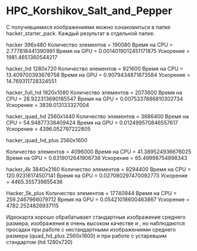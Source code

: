 # HPC_Korshikov_Salt_and_Pepper
 
С получившимися изображениями можно ознакомиться в папке hacker_starter_pack. Каждый результат в отдельной папке.

hacker 396x480
Количество элементов = 190080
Время на CPU = 2.777818441390991
Время на GPU = 0.0014019012451171875
Ускорение = 1981.4651360544217

hacker_hd 1280x720
Количество элементов = 921600 
Время на CPU = 13.409700393676758
Время на GPU = 0.9079434871673584
Ускорение = 14.769311728324551

hacker_full_hd 1920x1080
Количество элементов = 2073600
Время на CPU = 28.922313690185547
Время на GPU = 0.0075337886810302734
Ускорение = 3839.013133327004

hacker_quad_hd 2560x1440
Количество элементов = 3686400 
Время на CPU = 54.94877338409424 
Время на GPU = 0.012499570846557617 
Ускорение = 4396.052797222805

hacker_quad_hd_plus 2560x1600

Количество элементов = 4096000
Время на CPU = 41.389524936676025
Время на GPU = 0.6319012641906738
Ускорение = 65.49998754898343


hacker_4k 3840x2160
Количество элементов = 8294400 
Время на CPU = 120.92316174507141 
Время на GPU = 0.027080297470092773 
Ускорение = 4465.355739855436

Hacker_5k_plus
Количество элементов = 17740944
Время на CPU = 259.2467966079712
Время на GPU = 0.05421018600463867
Ускорение = 4782.2524826937115

Идеокарта хорошо обрабатывает стандартные изображения среднего размера, изображения в очень высоком качестве и , но наблюдаются просадки при работе с нестандартными изображениями среднего размера (quad_hd_plus 2560x1600) и при работе с устаревшим стандартом (hd 1280x720)

